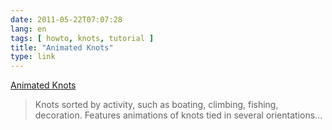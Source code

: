 ```yaml
---
date: 2011-05-22T07:07:28
lang: en
tags: [ howto, knots, tutorial ]
title: "Animated Knots"
type: link
---
```


[Animated Knots](http://www.animatedknots.com/)

> Knots sorted by activity, such as boating, climbing, fishing,
> decoration. Features animations of knots tied in several
> orientations...

